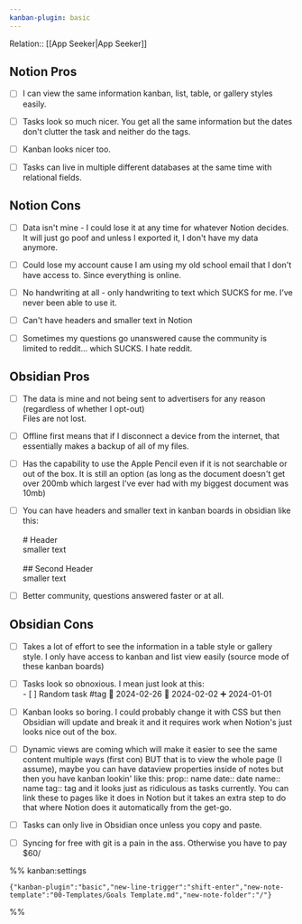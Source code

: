 ```yaml
---
kanban-plugin: basic
---
```

Relation:: [[App Seeker|App Seeker]]

## Notion Pros

- [ ] I can view the same information kanban, list, table, or gallery styles easily.
- [ ] Tasks look so much nicer. You get all the same information but the dates don't clutter the task and neither do the tags.
- [ ] Kanban looks nicer too.
- [ ] Tasks can live in multiple different databases at the same time with relational fields.


## Notion Cons

- [ ] Data isn't mine - I could lose it at any time for whatever Notion decides. It will just go poof and unless I exported it, I don't have my data anymore.
- [ ] Could lose my account cause I am using my old school email that I don't have access to. Since everything is online.
- [ ] No handwriting at all - only handwriting to text which SUCKS for me. I’ve never been able to use it.
- [ ] Can't have headers and smaller text in Notion
- [ ] Sometimes my questions go unanswered cause the community is limited to reddit... which SUCKS. I hate reddit.


## Obsidian Pros

- [ ] The data is mine and not being sent to advertisers for any reason (regardless of whether I opt-out)<br>Files are not lost.
- [ ] Offline first means that if I disconnect a device from the internet, that essentially makes a backup of all of my files.
- [ ] Has the capability to use the Apple Pencil even if it is not searchable or out of the box. It is still an option (as long as the document doesn't get over 200mb which largest I've ever had with my biggest document was 10mb)
- [ ] You can have headers and smaller text in kanban boards in obsidian like this:<br><br># Header<br>smaller text<br><br>## Second Header<br>smaller text
- [ ] Better community, questions answered faster or at all.


## Obsidian Cons

- [ ] Takes a lot of effort to see the information in a table style or gallery style. I only have access to kanban and list view easily (source mode of these kanban boards)
- [ ] Tasks look so obnoxious. I mean just look at this:<br>- [ ] Random task #tag 📅 2024-02-26 🛫 2024-02-02 ➕ 2024-01-01
- [ ] Kanban looks so boring. I could probably change it with CSS but then Obsidian will update and break it and it requires work when Notion's just looks nice out of the box.
- [ ] Dynamic views are coming which will make it easier to see the same content multiple ways (first con) BUT that is to view the whole page (I assume), maybe you can have dataview properties inside of notes but then you have kanban lookin' like this: prop:: name date:: date name:: name tag:: tag and it looks just as ridiculous as tasks currently. You can link these to pages like it does in Notion but it takes an extra step to do that where Notion does it automatically from the get-go.
- [ ] Tasks can only live in Obsidian once unless you copy and paste.
- [ ] Syncing for free with git is a pain in the ass. Otherwise you have to pay $60/




%% kanban:settings
```
{"kanban-plugin":"basic","new-line-trigger":"shift-enter","new-note-template":"00-Templates/Goals Template.md","new-note-folder":"/"}
```
%%